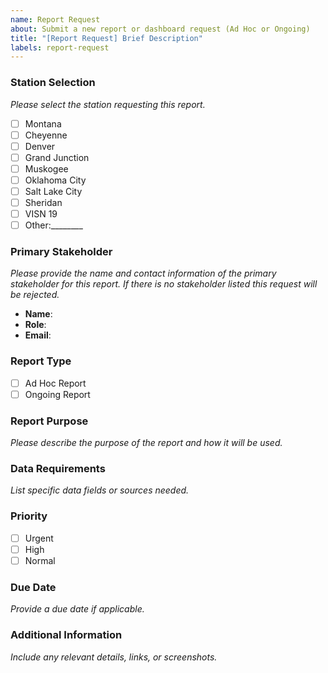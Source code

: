 ```yaml
---
name: Report Request
about: Submit a new report or dashboard request (Ad Hoc or Ongoing)
title: "[Report Request] Brief Description"
labels: report-request
---
```



### Station Selection
*Please select the station requesting this report.*
- [ ] Montana
- [ ] Cheyenne
- [ ] Denver
- [ ] Grand Junction
- [ ] Muskogee
- [ ] Oklahoma City
- [ ] Salt Lake City
- [ ] Sheridan
- [ ] VISN 19
- [ ] Other:________

### Primary Stakeholder
*Please provide the name and contact information of the primary stakeholder for this report. If there is no stakeholder listed this request will be rejected.*
- **Name**:
- **Role**:
- **Email**:

### Report Type
- [ ] Ad Hoc Report
- [ ] Ongoing Report

### Report Purpose
*Please describe the purpose of the report and how it will be used.*

### Data Requirements
*List specific data fields or sources needed.*

### Priority
- [ ] Urgent
- [ ] High
- [ ] Normal

### Due Date
*Provide a due date if applicable.*

### Additional Information
*Include any relevant details, links, or screenshots.*



